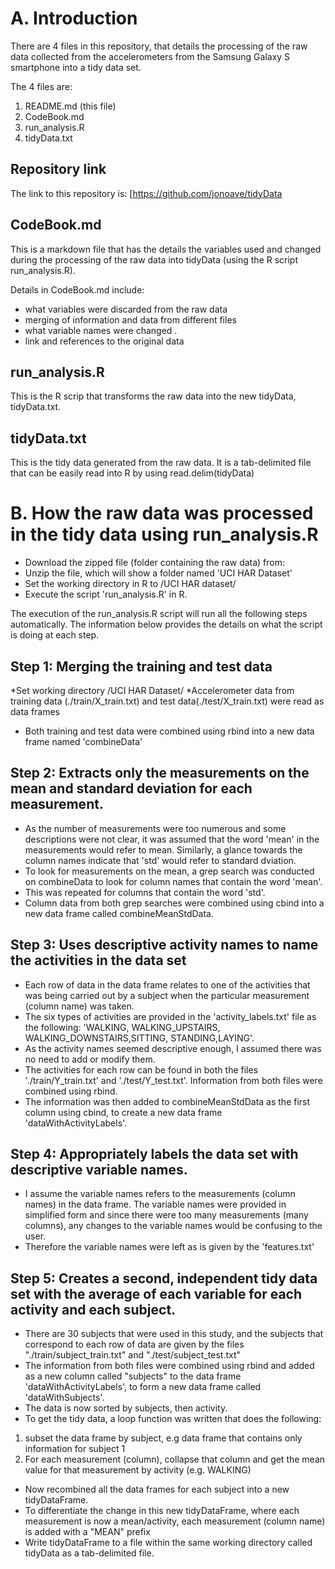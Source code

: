 # A. Introduction
There are 4 files in this repository, that details the processing of the raw data collected from the accelerometers from the Samsung Galaxy S smartphone into a tidy data set.

The 4 files are:
1. README.md (this file)
2. CodeBook.md
3. run_analysis.R
4. tidyData.txt

## Repository link
The link to this repository is:
[https://github.com/jonoave/tidyData

## CodeBook.md
This is a markdown file that has the details the variables used and changed during the processing of the raw data into tidyData (using the R script run_analysis.R).

Details in CodeBook.md include:
* what variables were discarded from the raw data
* merging of information and data from different files
* what variable names were changed .
* link and references to the original data

## run_analysis.R
This is the R scrip that transforms the raw data into the new tidyData, tidyData.txt.

## tidyData.txt
This is the tidy data generated from the raw data. It is a tab-delimited file that can be easily read into R by using read.delim(tidyData)

# B. How the raw data was processed in the tidy data using run_analysis.R
* Download the zipped file (folder containing the raw data) from:
* Unzip the file, which will show a folder named 'UCI HAR Dataset'
* Set the working directory in R to /UCI HAR dataset/
* Execute the script 'run_analysis.R' in R.

The execution of the run_analysis.R script will run all the following steps automatically. The information below provides the details on what the script is doing at each step.

## Step 1: Merging the training and test data
*Set working directory /UCI HAR Dataset/
*Accelerometer data from training data (./train/X_train.txt)
and test data(./test/X_train.txt) were read as data frames
* Both training and test data were combined using rbind into a new data frame named 'combineData'

## Step 2: Extracts only the measurements on the mean and standard deviation for each measurement. 
* As the number of measurements were too numerous and some descriptions were not clear, it was assumed that the word 'mean' in the measurements would refer to mean. Similarly, a glance towards the column names indicate that 'std' would refer to standard dviation.
* To look for measurements on the mean, a grep search was conducted on combineData to look for column names that contain the word 'mean'.
* This was repeated for columns that contain the word 'std'.
* Column data from both grep searches were combined using cbind into a new data frame called combineMeanStdData.

## Step 3: Uses descriptive activity names to name the activities in the data set
* Each row of data in the data frame relates to one of the activities that was being carried out by a subject when the particular measurement (column name) was taken.
* The six types of activities are provided in the 'activity_labels.txt' file as the following: 'WALKING, WALKING_UPSTAIRS, WALKING_DOWNSTAIRS,SITTING, STANDING,LAYING'.
* As the activity names seemed descriptive enough, I assumed there was no need to add or modify them.
* The activities for each row can be found in both the files './train/Y_train.txt' and './test/Y_test.txt'. Information from both files were combined using rbind.
* The information was then added to combineMeanStdData as the first column using cbind, to create a new data frame 'dataWithActivityLabels'.

## Step 4: Appropriately labels the data set with descriptive variable names. 
* I assume the variable names refers to the measurements (column names) in the data frame. The variable names were provided in simplified form and since there were too many measurements (many columns), any changes to the variable names would be confusing to the user.
* Therefore the variable names were left as is given by the 'features.txt'

## Step 5: Creates a second, independent tidy data set with the average of each variable for each activity and each subject. 
* There are 30 subjects that were used in this study, and the subjects that correspond to each row of data are given by the files "./train/subject_train.txt" and "./test/subject_test.txt"
* The information from both files were combined using rbind and added as a new column called "subjects" to the data frame 'dataWithActivityLabels', to form a new data frame called 'dataWithSubjects'.
* The data is now sorted by subjects, then activity.
* To get the tidy data, a loop function was written that does the following:

1. subset the data frame by subject, e.g data frame that contains only information for subject 1
2. For each measurement (column), collapse that column and get the mean value for that measurement by activity (e.g. WALKING)

* Now recombined all the data frames for each subject into a new tidyDataFrame.
* To differentiate the change in this new tidyDataFrame, where each measurement is now a mean/activity, each measurement (column name) is added with a "MEAN" prefix 
* Write tidyDataFrame to a file within the same working directory called tidyData as a tab-delimited file.
